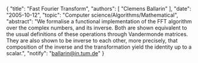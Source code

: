 {
    "title": "Fast Fourier Transform",
    "authors": [
        "Clemens Ballarin"
    ],
    "date": "2005-10-12",
    "topic": "Computer science/Algorithms/Mathematical",
    "abstract": "We formalise a functional implementation of the FFT algorithm over the complex numbers, and its inverse. Both are shown equivalent to the usual definitions of these operations through Vandermonde matrices. They are also shown to be inverse to each other, more precisely, that composition of the inverse and the transformation yield the identity up to a scalar.",
    "notify": "ballarin@in.tum.de"
}
